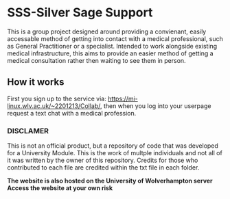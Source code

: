 #  SSS-Silver Sage Support 

This is a group project designed around providing a 
convienant, easily accessable method of getting into contact with a medical professional, such as General Practitioner or a specialist. 
Intended to work alongside existing medical infrastructure, 
this aims to provide an easier method of getting a medical consultation rather then waiting to see them in person.

## How it works

First you sign up to the service via: https://mi-linux.wlv.ac.uk/~2201213/Collab/, 
then when you log into your userpage request a text chat with a medical profession.

### DISCLAMER 

This is not an official product, but a repository of code that was developed for a University Module. 
This is the work of multple individuals and not all of it was written by the owner of this repository.
Credits for those who contributed to each file are credited within the txt file in each folder. 

**The website is also hosted on the University of Wolverhampton server**
**Access the website at your own risk**

